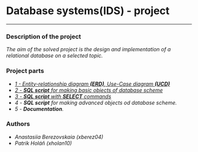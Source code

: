 # Database systems(IDS) - project

-----------------------------------

### Description of the project
*The aim of the solved project is the design and implementation of a relational database on a selected topic.*

### Project parts
- *[1 - Entity-relationship diagram __(ERD)__, Use-Case diagram __(UCD)__](https://github.com/patriciush001/IDS/tree/main/Part_1)* 
- *[2 - __SQL script__ for making basic objects of database scheme](https://github.com/patriciush001/IDS/tree/main/Part_2)*
- *[3 - __SQL script__ with __SELECT__ commands](https://github.com/patriciush001/IDS/tree/main/Part_3)*
- *4 - __SQL script__ for making advanced objects od database scheme.*
- *5 - __Documentation__.*

### Authors
- *Anastasiia Berezovskaia (xberez04)*
- *Patrik Holáň (xholan10)*
